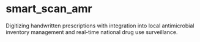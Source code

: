 # smart_scan_amr
Digitizing handwritten prescriptions with integration into local antimicrobial inventory management and real-time national drug use surveillance.
